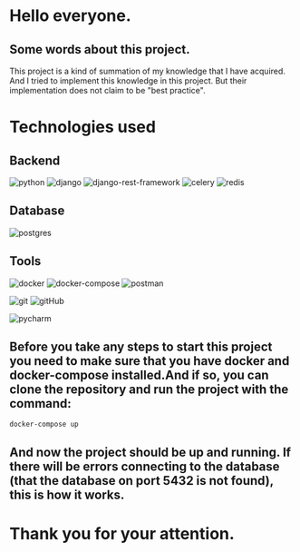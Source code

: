 # Hello everyone.

## Some words about this project.

This project is a kind of summation of my knowledge that I have acquired. 
And I tried to implement this knowledge in this project. 
But their implementation does not claim to be "best practice".

# Technologies used

## Backend

![python](https://img.shields.io/badge/Python3-yellow?style=for-the-badge&logo=python)
![django](https://img.shields.io/badge/Django-00a328?style=for-the-badge&logo=django)
![django-rest-framework](https://img.shields.io/badge/DRF-c70d00?style=for-the-badge&logo=django)
![celery](https://img.shields.io/badge/Celery-a6ff00c70d00?style=for-the-badge&logo=celery) 
![redis](https://img.shields.io/badge/Reids-FFFFFF?style=for-the-badge&logo=redis)

## Database

![postgres](https://img.shields.io/badge/Postgres-282438?style=for-the-badge&logo=postgresql)

## Tools

![docker](https://img.shields.io/badge/Docker-160d91?style=for-the-badge&logo=Docker)
![docker-compose](https://img.shields.io/badge/Docker_compose-160d91?style=for-the-badge&logo=docker)
![postman](https://img.shields.io/badge/Postman-dba240?style=for-the-badge&logo=postman)

![git](https://img.shields.io/badge/GIT-black?style=for-the-badge&logo=git)
![gitHub](https://img.shields.io/badge/github-292621?style=for-the-badge&logo=github)

![pycharm](https://img.shields.io/badge/PyCharm-green?style=for-the-badge&logo=pycharm)

## Before you take any steps to start this project you need to make sure that you have docker and docker-compose installed.And if so, you can clone the repository and run the project with the command:
```
docker-compose up
```
## And now the project should be up and running. If there will be errors connecting to the database (that the database on port 5432 is not found), this is how it works. 

# Thank you for your attention.